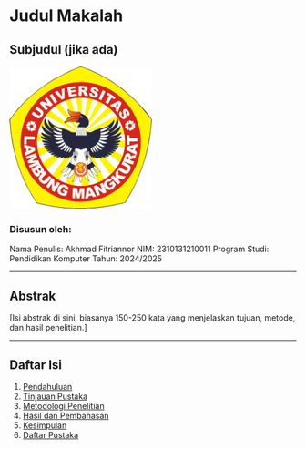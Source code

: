 # Judul Makalah
## Subjudul (jika ada)

<img src="lambangULM2021warna.png" alt="Logo Universitas" width="250" height="250">

### Disusun oleh:
Nama Penulis: Akhmad Fitriannor
NIM: 2310131210011
Program Studi: Pendidikan Komputer
Tahun: 2024/2025

---

## Abstrak
[Isi abstrak di sini, biasanya 150-250 kata yang menjelaskan tujuan, metode, dan hasil penelitian.]

---


## Daftar Isi
1. [Pendahuluan](#pendahuluan)
2. [Tinjauan Pustaka](#tinjauan-pustaka)
3. [Metodologi Penelitian](#metodologi-penelitian)
4. [Hasil dan Pembahasan](#hasil-dan-pembahasan)
5. [Kesimpulan](#kesimpulan)
6. [Daftar Pustaka](#daftar-pustaka)
